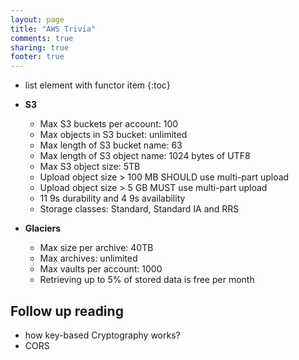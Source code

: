 ```yaml
---
layout: page
title: "AWS Trivia"
comments: true
sharing: true
footer: true
---
```


* list element with functor item
{:toc}

* __S3__
    * Max S3 buckets per account: 100
    * Max objects in S3 bucket: unlimited
    * Max length of S3 bucket name: 63
    * Max length of S3 object name: 1024 bytes of UTF8
    * Max S3 object size: 5TB
    * Upload object size > 100 MB SHOULD use multi-part upload
    * Upload object size > 5 GB MUST use multi-part upload
    * 11 9s durability and 4 9s availability
    * Storage classes: Standard, Standard IA and RRS
* __Glaciers__
    * Max size per archive: 40TB
    * Max archives: unlimited
    * Max vaults per account: 1000
    * Retrieving up to 5% of stored data is free per month


## Follow up reading


* how key-based Cryptography works?
* CORS
    
